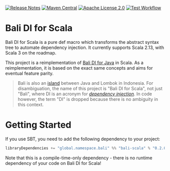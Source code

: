 [![Release Notes](https://img.shields.io/github/release/christian-schlichtherle/bali-di-scala.svg)](https://github.com/christian-schlichtherle/bali-di-scala/releases/latest)
[![Maven Central](https://img.shields.io/maven-central/v/global.namespace.bali/bali-scala_2.13)](https://search.maven.org/artifact/global.namespace.bali/bali-scala_2.13)
[![Apache License 2.0](https://img.shields.io/github/license/christian-schlichtherle/bali-di-scala.svg)](https://www.apache.org/licenses/LICENSE-2.0)
[![Test Workflow](https://github.com/christian-schlichtherle/bali-di-scala/workflows/test/badge.svg)](https://github.com/christian-schlichtherle/bali-di-scala/actions?query=workflow%3Atest)

# Bali DI for Scala

Bali DI for Scala is a pure def macro which transforms the abstract syntax tree to automate dependency injection. It
currently supports Scala 2.13, with Scala 3 on the roadmap.

This project is a reimplementation of [Bali DI for Java](https://github.com/christian-schlichtherle/bali-di) in Scala.
As a reimplementation, it is based on the exact same concepts and aims for eventual feature parity.

> Bali is also an [island](https://en.wikipedia.org/wiki/Bali) between Java and Lombok in Indonesia.
> For disambiguation, the name of this project is "Bali DI for Scala", not just "Bali", where DI is an acronym for
> [_dependency injection_](https://en.wikipedia.org/wiki/Dependency_injection).
> In code however, the term "DI" is dropped because there is no ambiguity in this context.

# Getting Started

If you use SBT, you need to add the following dependency to your project:

```sbt
libraryDependencies += "global.namespace.bali" %% "bali-scala" % "0.2.0" % Provided
```

Note that this is a compile-time-only dependency - there is no runtime dependency of your code on Bali DI for Scala!
